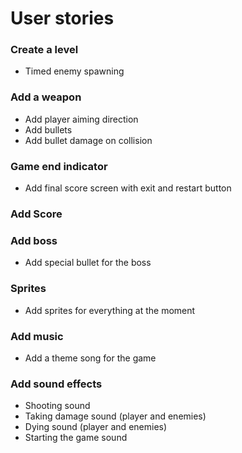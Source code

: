 

# User stories

### Create a level
- Timed enemy spawning

### Add a weapon
- Add player aiming direction
- Add bullets
- Add bullet damage on collision

### Game end indicator
- Add final score screen with exit and restart button

### Add Score

### Add boss
- Add special bullet for the boss

### Sprites
- Add sprites for everything at the moment

### Add music
- Add a theme song for the game

### Add sound effects 
- Shooting sound
- Taking damage sound (player and enemies)
- Dying sound (player and enemies)
- Starting the game sound
